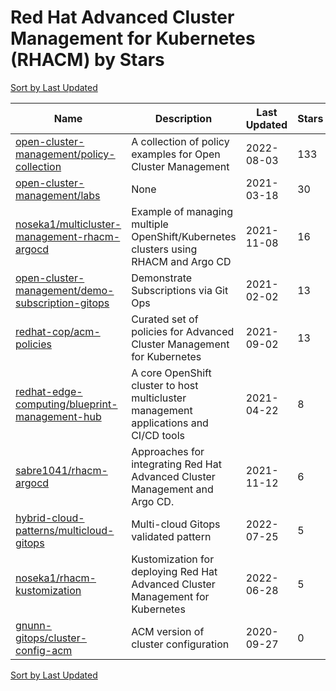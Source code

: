 # Red Hat Advanced Cluster Management for Kubernetes (RHACM) by Stars

[Sort by Last Updated](Red%20Hat%20Advanced%20Cluster%20Management%20for%20Kubernetes%20%28RHACM%29.Last%20Updated.md)

Name | Description | Last Updated | Stars 
--- | --- | --- | --- 
[open-cluster-management/policy-collection](https://github.com/stolostron/policy-collection) | A collection of policy examples for Open Cluster Management | 2022-08-03 | 133 
[open-cluster-management/labs](https://github.com/stolostron/labs) | None | 2021-03-18 | 30 
[noseka1/multicluster-management-rhacm-argocd](https://github.com/noseka1/multicluster-management-rhacm-argocd) | Example of managing multiple OpenShift/Kubernetes clusters using RHACM and Argo CD | 2021-11-08 | 16 
[open-cluster-management/demo-subscription-gitops](https://github.com/stolostron/demo-subscription-gitops) | Demonstrate Subscriptions via Git Ops | 2021-02-02 | 13 
[redhat-cop/acm-policies](https://github.com/redhat-cop/acm-policies) | Curated set of policies for Advanced Cluster Management for Kubernetes | 2021-09-02 | 13 
[redhat-edge-computing/blueprint-management-hub](https://github.com/redhat-edge-computing/blueprint-management-hub) | A core OpenShift cluster to host multicluster management applications and CI/CD tools | 2021-04-22 | 8 
[sabre1041/rhacm-argocd](https://github.com/sabre1041/rhacm-argocd) | Approaches for integrating Red Hat Advanced Cluster Management and Argo CD. | 2021-11-12 | 6 
[hybrid-cloud-patterns/multicloud-gitops](https://github.com/hybrid-cloud-patterns/multicloud-gitops) | Multi-cloud Gitops validated pattern | 2022-07-25 | 5 
[noseka1/rhacm-kustomization](https://github.com/noseka1/rhacm-kustomization) | Kustomization for deploying Red Hat Advanced Cluster Management for Kubernetes | 2022-06-28 | 5 
[gnunn-gitops/cluster-config-acm](https://github.com/gnunn-gitops/cluster-config-acm) | ACM version of cluster configuration | 2020-09-27 | 0 

[Sort by Last Updated](Red%20Hat%20Advanced%20Cluster%20Management%20for%20Kubernetes%20%28RHACM%29.Last%20Updated.md)